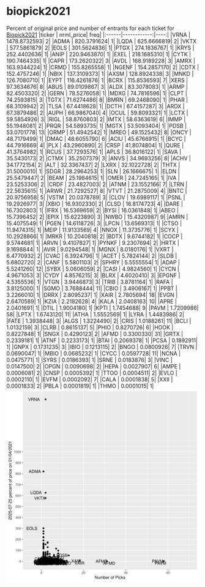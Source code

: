 # biopick2021
Percent of original price and number of entrants for each ticket for [Biopick2021](https://twitter.com/hashtag/Biopick2021)
|ticker |   nrml_price| freq|
|:------|------------:|----:|
|VRNA   | 1478.8732593|    2|
|ADMA   |  820.3791624|    1|
|LQDA   |  625.6666819|    2|
|VKTX   |  577.5861879|    2|
|EOLS   |  301.5624836|    1|
|PTGX   |  274.1836767|    1|
|KRYS   |  252.4402636|    1|
|ANIP   |  220.9463870|    1|
|EXEL   |  218.1685310|    1|
|CYTK   |  190.7464335|    1|
|CAPR   |  173.2620322|    3|
|AVDL   |  168.9189228|    3|
|AMRX   |  163.9344224|    1|
|CRMD   |  155.8265558|    1|
|NGENF  |  154.2857170|    2|
|CDTX   |  152.4757246|    1|
|NBIX   |  137.3109373|    1|
|AXSM   |  128.8924338|    3|
|MNKD   |  126.7080710|    1|
|EYPT   |  116.4261876|    1|
|BCRX   |  115.8536593|    7|
|XERS   |   97.3634676|    8|
|ABUS   |   89.0109867|    3|
|ALDX   |   83.3078083|    1|
|ARMP   |   82.4503320|    2|
|GERN   |   78.5276058|    1|
|MDXG   |   74.7816596|    1|
|CLPT   |   74.2593815|    3|
|TGTX   |   71.6274486|    8|
|BMRN   |   69.2468090|    1|
|PHAR   |   68.3109942|    2|
|TLSA   |   67.4418628|    1|
|DCTH   |   67.4157287|    3|
|ARDX   |   67.3879486|    2|
|AUPH   |   66.9867040|    4|
|OCUL   |   59.8093321|    1|
|LCTX   |   59.5854926|    3|
|RIGL   |   58.8760803|    2|
|IMTX   |   58.6363619|    6|
|IMMP   |   55.1948081|    2|
|PRQR   |   54.5893735|    1|
|MGTX   |   53.5093404|    1|
|PDSB   |   53.0701778|   13|
|ORMP   |   51.4942542|    1|
|MREO   |   49.1525432|    8|
|ONCY   |   48.7179499|    1|
|DMAC   |   48.6055790|    6|
|ACIU   |   45.6766915|    1|
|BCYC   |   44.7916669|    4|
|PLX    |   43.2960890|    2|
|CRSP   |   41.8074804|    1|
|QURE   |   41.3764982|    1|
|RCUS   |   37.7293576|    1|
|APLS   |   36.8016122|    1|
|SAVA   |   35.5430173|    2|
|CTMX   |   35.2507379|    3|
|ANVS   |   34.9693256|    8|
|ACHV   |   34.1772154|    2|
|ALT    |   32.3367437|    2|
|LXRX   |   32.1022728|    2|
|THTX   |   31.5000010|    1|
|SDGR   |   28.2964253|    1|
|SLN    |   26.1666675|    1|
|ELDN   |   25.5479447|    2|
|BEAM   |   25.1984615|    1|
|OMER   |   24.7245165|    1|
|IVA    |   23.5253306|    2|
|CRDF   |   23.4827003|    2|
|ATNM   |   23.1552166|    7|
|LTRN   |   22.5635615|    1|
|ARWR   |   21.7292527|    8|
|VTVT   |   21.2875009|    4|
|BNTC   |   20.9756958|    5|
|VSTM   |   20.0378789|    3|
|CLOV   |   19.6989117|    1|
|PSNL   |   19.2926977|    3|
|XBIO   |   16.9302330|    2|
|CLSD   |   16.8174723|    4|
|DARE   |   16.7302803|    1|
|IFRX   |   16.5369659|    2|
|BYSI   |   16.0361848|    1|
|ABEO   |   15.7396452|    2|
|EPIX   |   15.6223890|    3|
|NWBO   |   15.4320987|    9|
|AMRN   |   15.4075549|    1|
|PGEN   |   14.6118726|    3|
|LPCN   |   13.6569313|    1|
|CTSO   |   11.9474315|    1|
|MEIP   |   11.9133569|    4|
|NNOX   |   11.3735776|    1|
|SCYX   |   10.2928866|    1|
|MRKR   |   10.2040818|    2|
|BDTX   |    9.6744182|    1|
|COCP   |    9.5744681|    1|
|ARVN   |    9.4107827|    1|
|PYNKF  |    9.2307694|    2|
|HRTX   |    9.1698844|    1|
|AVIR   |    9.0294548|    1|
|MGNX   |    8.0180176|    1|
|VXRT   |    6.4770932|    2|
|CVAC   |    6.3924796|    1|
|ACET   |    5.7824144|    2|
|SLDB   |    5.6802720|    2|
|CANF   |    5.5801103|    2|
|SPHRY  |    5.5555554|    1|
|ADAP   |    5.5241260|   12|
|SYBX   |    5.0606059|    2|
|CASI   |    4.9824560|    1|
|CYCN   |    4.9671053|    3|
|CYDY   |    4.8576215|    3|
|BLRX   |    4.6020410|    3|
|EPGNF  |    4.5355536|    1|
|VTGN   |    3.9446873|    3|
|TRIB   |    3.8781164|    1|
|RAFA   |    3.8125000|    1|
|SGMO   |    3.7688444|   11|
|CBIO   |    3.4906167|    1|
|PPBT   |    3.2266010|    1|
|DRRX   |    2.8095237|    1|
|XAIR   |    2.7805694|   18|
|EVGN   |    2.6470589|    1|
|KZIA   |    2.2182628|    4|
|KALA   |    2.0408163|   10|
|APRE   |    2.0401691|    1|
|DTIL   |    1.9004180|    1|
|KPTI   |    1.7454688|    9|
|PAVM   |    1.7209986|   58|
|LPTX   |    1.6743120|   11|
|ATHA   |    1.5552569|    1|
|LYRA   |    1.4483986|    2|
|FATE   |    1.3938448|    3|
|ALGS   |    1.3224490|    2|
|CRIS   |    1.0188261|   11|
|BCLI   |    1.0132159|    3|
|CLRB   |    0.8615137|    5|
|PHIO   |    0.8270726|    6|
|HOOK   |    0.8227848|    1|
|SNGX   |    0.4290123|    2|
|AFMD   |    0.3300330|   31|
|GRTX   |    0.2339181|    1|
|ATNF   |    0.2233173|    1|
|BTAI   |    0.2069378|    1|
|PCSA   |    0.1892911|    1|
|GNPX   |    0.1731235|    3|
|IBIO   |    0.1213115|    2|
|BNGO   |    0.0800926|    7|
|TRVN   |    0.0690047|    1|
|MBIO   |    0.0685232|    1|
|CYCC   |    0.0597728|   11|
|NCNA   |    0.0475771|    1|
|SYRS   |    0.0186393|    1|
|SRNE   |    0.0183876|    3|
|VINC   |    0.0147500|    2|
|OPGN   |    0.0090698|    2|
|HEPA   |    0.0027907|    6|
|AMPE   |    0.0006081|    2|
|CNSP   |    0.0005392|    1|
|TTOO   |    0.0004511|    2|
|EVLO   |    0.0002110|    1|
|EVFM   |    0.0002092|    7|
|CALA   |    0.0001838|    5|
|XXII   |    0.0001833|    2|
|PBLA   |    0.0001819|    1|
|THMO   |    0.0001015|    1|
![retvspicks](biopicks.png?raw=true)
